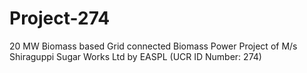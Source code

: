 # Project-274
20 MW Biomass based Grid connected Biomass Power Project of M/s Shiraguppi Sugar Works Ltd by EASPL (UCR ID Number: 274)
